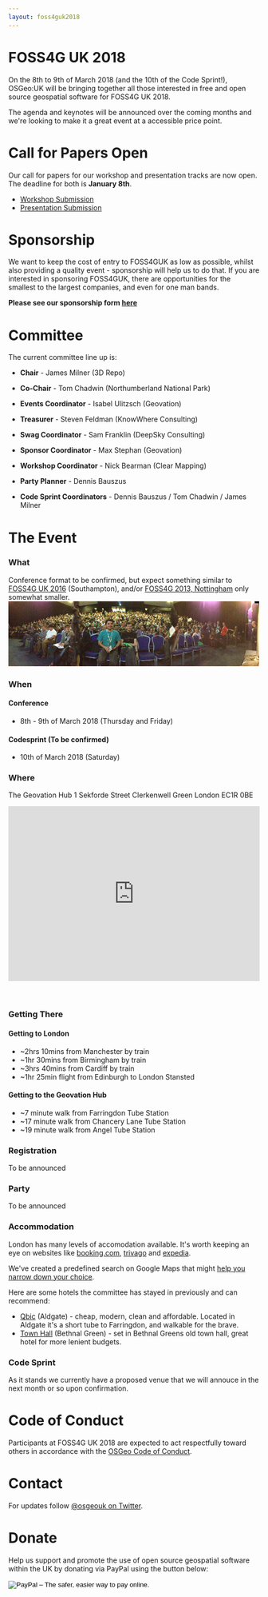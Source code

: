 ```yaml
---
layout: foss4guk2018
---
```


<h1> FOSS4G UK 2018 </h1>

On the 8th to 9th of March 2018 (and the 10th of the Code Sprint!), OSGeo:UK will be bringing together all those interested in free and open source geospatial software for FOSS4G UK 2018. 

The agenda and keynotes will be announced over the coming months and we're looking to make it a great event at a accessible price point.

# Call for Papers Open

Our call for papers for our workshop and presentation tracks are now open. The deadline for both is **January 8th**.

* [Workshop Submission](https://docs.google.com/forms/d/1EkvwsftL_pFEZTy4GQSwZDvFVNo4H42M10i5nc1p3Jw/)
* [Presentation Submission](https://docs.google.com/forms/d/1KGQAkCUIV_ucWIFzTDplD7LkLwGVC6U4LZS7YJ4wUpw/)

# Sponsorship

We want to keep the cost of entry to FOSS4GUK as low as possible, whilst also providing a quality event - sponsorship will help us to do that. If you are interested in sponsoring FOSS4GUK, there are opportunities for the smallest to the largest companies, and even for one man bands. 

**Please see our sponsorship form [here](https://docs.google.com/forms/d/17Qu_bqh6U_gkkv1KK6QLSWdwaTXnAwibh-G4gW0nhU0/edit)**

# Committee 

The current committee line up is:

* **Chair** - James Milner (3D Repo)
* **Co-Chair** - Tom Chadwin (Northumberland National Park)
* **Events Coordinator** - Isabel Ulitzsch (Geovation)
* **Treasurer** - Steven Feldman (KnowWhere Consulting)
* **Swag Coordinator** - Sam Franklin (DeepSky Consulting)
* **Sponsor Coordinator** - Max Stephan (Geovation)
* **Workshop Coordinator** - Nick Bearman (Clear Mapping)
* **Party Planner** - Dennis Bauszus

* **Code Sprint Coordinators** - Dennis Bauszus / Tom Chadwin / James Milner

# The Event

### What

Conference format to be confirmed, but expect something similar to [FOSS4G UK 2016](http://uk.osgeo.org/foss4guk2016/) (Southampton), and/or [FOSS4G 2013, Nottingham](http://2013.foss4g.org/) only somewhat smaller.
[![FOSS4G 2013](./images/foss4g2013.jpg)](./images/foss4g2013.jpg)

### When

#### Conference 
* 8th - 9th of March 2018 (Thursday and Friday)

#### Codesprint (To be confirmed)
* 10th of March 2018 (Saturday)

### Where

The Geovation Hub
1 Sekforde Street
Clerkenwell Green
London
EC1R 0BE

<iframe src="https://a.tiles.mapbox.com/v4/ordnancesurvey.m41j649p/zoompan.html?access_token=pk.eyJ1Ijoib3JkbmFuY2VzdXJ2ZXkiLCJhIjoicmR0dXZkQSJ9.aERX_Ol_wRfwgC2Onl9__g#17/51.52377/-0.10425" width="100%" height="350px" style="border: none; padding-bottom: 30px;"></iframe>

### Getting There

#### Getting to London 
* ~2hrs 10mins from Manchester by train
* ~1hr 30mins from Birmingham by train
* ~3hrs 40mins from Cardiff by train
* ~1hr 25min flight from Edinburgh to London Stansted

#### Getting to the Geovation Hub
* ~7 minute walk from Farringdon Tube Station
* ~17 minute walk from Chancery Lane Tube Station
* ~19 minute walk from Angel Tube Station 

### Registration

To be announced

### Party

To be announced

### Accommodation

London has many levels of accomodation available. It's worth keeping an eye on websites like [booking.com](https://www.booking.com/), [trivago](https://www.trivago.co.uk/) and [expedia](https://www.expedia.co.uk/Hotels). 

We've created a predefined search on Google Maps that might [help you narrow down your choice](https://encrypted.google.com/search?safe=strict&hl=en&rlla=0&hotel_dates=2018-03-07%2C2018-03-10&sz=14&hotel_ds=1&tbm=lcl&ei=xwUsWomTOcT_ULarj8AE&hotel_occupancy=2&q=hotels&oq=hotels&gs_l=psy-ab.3...109705.110150.0.110267.6.4.0.0.0.0.0.0..0.0....0...1c.1.64.psy-ab..6.0.0....0.RhrW4b011bg#rlfi=hd:2018-03-07,2018-03-10;si:;mv:!1m3!1d40195.88868441375!2d-0.07171367998103051!3d51.510579556401375!3m2!1i1500!2i777!4f13.1;tbs:lf_hd:-1,lf_ho:2,lrf:!1m4!1u13!2m2!13m1!1b1!1m4!1u10!2m2!11m1!1e6!1m4!1u10!2m2!11m1!1e4!1m4!1u10!2m2!11m1!1e5!1m4!1u10!2m2!11m1!1e10!1m4!1u10!2m2!11m1!1e2!1m4!1u10!2m2!11m1!1e1!1m4!1u10!2m2!11m1!1e3!1m4!1u10!2m2!11m1!1e7!2m1!1e4!2m1!1e13!2m25!1e10!4m2!11m1!1e6!4m2!11m1!1e4!4m2!11m1!1e5!4m2!11m1!1e10!4m2!11m1!1e2!4m2!11m1!1e1!4m2!11m1!1e3!4m2!11m1!1e7!2m7!1e17!4m2!17m1!1e3!4m2!17m1!1e8!2m26!1e7!4m4!7m3!1m1!1u150!3sGBP!4m4!7m3!1m1!1u200!3sGBP!4m4!7m3!1m1!1u250!3sGBP!4m4!7m3!1m1!1u400!3sGBP!5m4!7m3!1m1!1u153!3sGBP!2m4!1e2!5m2!2m1!2e8!3sIAE,lf:1,lf_ui:6).

Here are some hotels the committee has stayed in previously and can recommend:

* [Qbic](https://qbichotels.com/london-city/) (Aldgate) - cheap, modern, clean and affordable. Located in Aldgate it's a short tube to Farringdon, and walkable for the brave.
* [Town Hall](https://www.townhallhotel.com/) (Bethnal Green) - set in Bethnal Greens old town hall, great hotel for more lenient budgets.


### Code Sprint

As it stands we currently have a proposed venue that we will annouce in the next month or so upon confirmation. 

<!-- ### Students

Thanks to the generosity of the AGI and our other sponsors we have some free places available for students.  If you would like to attend FOSS4GUK mail the team at osgeouk@gmail.com with the subject 'Student Bursary' telling them: 

 * The details of your current course of study
 * Why you want to attend FOSS4G UK?
 * Day 1, Day 2 or both?
 * Are you prepared to offer a small amount of time to help the organisers?

**Confirm that you can meet your own travel and accommodation costs - FOSS4GUK will pay the delegate fee, lunches and attendance at the party on Tuesday night** -->

# Code of Conduct
Participants at FOSS4G UK 2018 are expected to act respectfully toward others in accordance with the [OSGeo Code of Conduct](http://www.osgeo.org/code_of_conduct).

# Contact

For updates follow [@osgeouk on Twitter](https://twitter.com/osgeouk).

# Donate

Help us support and promote the use of open source geospatial software within the UK by donating via PayPal using the button below:

<form action="https://www.paypal.com/cgi-bin/webscr" method="post" target="_top">
<input type="hidden" name="cmd" value="_s-xclick">
<input type="hidden" name="hosted_button_id" value="42G7PKK5YV6NU">
<input type="image" src="https://www.paypalobjects.com/en_US/GB/i/btn/btn_donateCC_LG.gif" border="0" name="submit" alt="PayPal – The safer, easier way to pay online.">
<img alt="" border="0" src="https://www.paypalobjects.com/en_GB/i/scr/pixel.gif" width="1" height="1">
</form>

